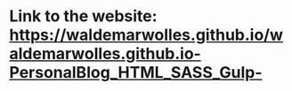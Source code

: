 # Link to the website: https://waldemarwolles.github.io/waldemarwolles.github.io-PersonalBlog_HTML_SASS_Gulp-
